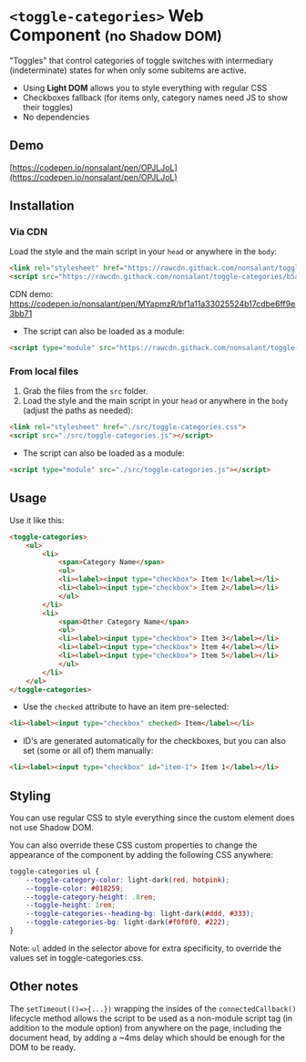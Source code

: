 # `<toggle-categories>` Web Component <small>(no Shadow DOM)</small>

"Toggles" that control categories of toggle switches with intermediary (indeterminate) states for when only some subitems are active.

- Using **Light DOM** allows you to style everything with regular CSS
- Checkboxes fallback (for items only, category names need JS to show their toggles)
- No dependencies

## Demo

[https://codepen.io/nonsalant/pen/OPJLJoL](https://codepen.io/nonsalant/pen/OPJLJoL)

## Installation

### Via CDN

Load the style and the main script in your `head` or anywhere in the `body`:
```html
<link rel="stylesheet" href="https://rawcdn.githack.com/nonsalant/toggle-categories/b5ae3ccee6124f878e79dc78381a8d09403f505e/src/toggle-categories.css">
<script src="https://rawcdn.githack.com/nonsalant/toggle-categories/b5ae3ccee6124f878e79dc78381a8d09403f505e/src/toggle-categories.js"></script>
```

CDN demo: https://codepen.io/nonsalant/pen/MYapmzR/bf1a11a33025524b17cdbe6ff9e3bb71

- The script can also be loaded as a module:
```html
<script type="module" src="https://rawcdn.githack.com/nonsalant/toggle-categories/b5ae3ccee6124f878e79dc78381a8d09403f505e/src/toggle-categories.js"></script>
```

### From local files

1. Grab the files from the <code>src</code> folder.
2. Load the style and the main script in your `head` or anywhere in the `body` (adjust the paths as needed):
```html
<link rel="stylesheet" href="./src/toggle-categories.css">
<script src="./src/toggle-categories.js"></script>
```

- The script can also be loaded as a module:
```html
<script type="module" src="./src/toggle-categories.js"></script>
```

## Usage

Use it like this:
```html
<toggle-categories>
    <ul>
        <li>
            <span>Category Name</span>
            <ul>
            <li><label><input type="checkbox"> Item 1</label></li>
            <li><label><input type="checkbox"> Item 2</label></li>
            </ul>
        </li>
        <li>
            <span>Other Category Name</span>
            <ul>
            <li><label><input type="checkbox"> Item 3</label></li>
            <li><label><input type="checkbox"> Item 4</label></li>
            <li><label><input type="checkbox"> Item 5</label></li>
            </ul>
        </li>
    </ul>
</toggle-categories>
```
- Use the `checked` attribute to have an item pre-selected:
```html
<li><label><input type="checkbox" checked> Item</label></li>
```
- ID's are generated automatically for the checkboxes, but you can also set (some or all of) them manually:
```html
<li><label><input type="checkbox" id="item-1"> Item 1</label></li>
```

## Styling
You can use regular CSS to style everything since the custom element does not use Shadow DOM.

You can also override these CSS custom properties to change the appearance of the component by adding the following CSS anywhere:
```css
toggle-categories ul {
    --toggle-category-color: light-dark(red, hotpink);
    --toggle-color: #018259;
    --toggle-category-height: .8rem;
    --toggle-height: 1rem;
    --toggle-categories--heading-bg: light-dark(#ddd, #333);
    --toggle-categories-bg: light-dark(#f0f0f0, #222);
}
```
Note: `ul` added in the selector above for extra specificity, to override the values set in toggle-categories.css.

## Other notes
The `setTimeout(()=>{...})` wrapping the insides of the `connectedCallback()` lifecycle method allows the script to be used as a non-module script tag (in addition to the module option) from anywhere on the page, including the document head, by adding a ~4ms delay which should be enough for the DOM to be ready.
